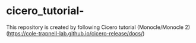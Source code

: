 # cicero_tutorial-
This repository is created by following Cicero tutorial (Monocle/Monocle 2) (https://cole-trapnell-lab.github.io/cicero-release/docs/) 
